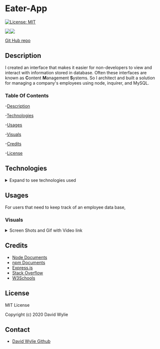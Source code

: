 # Eater-App
[![License: MIT](https://img.shields.io/badge/License-MIT-yellow.svg)](https://opensource.org/licenses/MIT)

<img src="https://img.shields.io/badge/node.js%20-%2343853D.svg?&style=for-the-badge&logo=node.js&logoColor=white"/><img src="https://img.shields.io/badge/mysql-%2300f.svg?&style=for-the-badge&logo=mysql&logoColor=white"/>

[Git Hub repo](https://github.com/wyliedavid1984/EmployeeSystemManagement)

## Description 

I created an interface that makes it easier for non-developers to view and interact with information stored in database. Often these interfaces are known as **C**ontent **M**anagement **S**ystems. So I architect and built a solution for managing a company's employees using node, inquirer, and MySQL.

### Table Of Contents

-[Description](#Description)

-[Technologies](#Technologies)
   
-[Usages](#Usages)

-[Visuals](#Visuals)

-[Credits](#Credits)

-[License](#License) 

## Technologies

<details>
<summary>Expand to see technologies used</summary>

## Javascript

### Node

I used node to initialize package.json. After the initialization, I added mysql, express.  Also used node to make a connection with the data base.   

### NPM

I used npm to install the dependency express that did most of the heavy lifting for this application. I also installed uuid to help with creating ids. 

#### MYSQL

I use mysql to make a connections to the data base by running it through node. I made several queries to get specific data in each time.  In certain instance I used a for loop and others I used map to display data to the CLI. I also used console.table to display certain sets of data or the response.

#### Express

Express made coding this application much easier. I made use of the express function through a variable named app.  It helped to reduce the amount of code needed to make requests and responses.  

I built routes and stored them in the routes files. One to deal with apis and the second to deal with html. I used the express router function to make it easier to set up the requests.  In the html routes mainly made get requests to grab the two different html pages that were stored in the views folder. Index is setup so that any file extension put in will take you the index. The other route will take you to the notes html that will take in user input.  I also used router in the api routes that I setup. In the api file I used more than the get requests. I made use of post to get data and resend the incoming data and us the response to put it back on the html page with the help of our file system node application.  I did the same thing with the delete 

</details>

## Usages

For users that need to keep track of an employee data base, 

### Visuals

<details>
<summary>Screen Shots and Gif with Video link</summary>

![Start of the application](./assets/images/start.png)

![View Employee](./assets/images/employee.png)

![View Roles](./assets/images/roles.png)

![View Dept](./assets/images/dept.png) 

![Add Employee](./assets/images/addEmployee.png)


Click on the gif to be linked to the video

[![Gif of video](./assets/images/employeeTracker.gif)](https://drive.google.com/file/d/14KsK9Nu5ExY4cmreyg2_-70CqWG5MimC/view)


</details>

## Credits

* [Node Documents](https://nodejs.org/api/index.html)
* [npm Documents](https://www.npmjs.com/)
* [Express.js](https://expressjs.com/)
* [Stack Overflow](https://stackoverflow.com/)
* [W3Schools](https://www.w3schools.com/sql/default.asp)

## License

MIT License

Copyright (c) 2020 David Wylie

## Contact

* [David Wylie Github](https://github.com/wyliedavid1984)